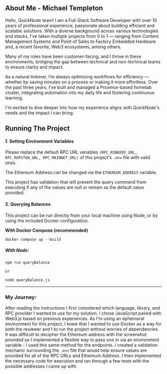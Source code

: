 ## About Me - Michael Templeton
Hello, QuickNode team! I am a Full-Stack Software Developer with over 10 years of professional experience, passionate about building efficient and scalable solutions. With a diverse background across various technologies and stacks, I’ve taken multiple projects from 0 to 1 — ranging from Content Management Systems and Point of Sales to Factory Embedded Hardware and, a recent favorite, Web3 ecosystems, among others.

Many of my roles have been customer-facing, and I thrive in these environments, bridging the gap between technical and non-technical teams to ensure clarity and impact.

As a natural tinkerer, I’m always optimizing workflows for efficiency — whether by saving minutes on a process or making it more effortless. Over the past three years, I’ve built and managed a Proxmox-based homelab cluster, integrating automation into my daily life and fostering continuous learning.

I'm excited to dive deeper into how my experience aligns with QuickNode's needs and the impact I can bring.

## Running The Project
#### 1. Setting Environment Variables
Please replace the default RPC URL variables `(RPC_RINKEBY_URL, RPC_ROPSTEN_URL, RPC_MAINNET_URL)` of this project's `.env` file with valid ones. 

The Ethereum Address can be changed via the `ETHEREUM_ADDRESS` variable.

This project has validation that will prevent the query command from executing if any of the values are null or remain as the default value provided.

#### 2. Querying Balances
This project can be run directly from your local machine using Node, or by using the included Docker configuration.

**With Docker Compose (recommended)**
```
docker compose up --build
```

##### With Node:
```
npm run queryBalance

or

node queryBalance.js
```

____

### My Journey:

After reading the instructions I first considered which language, library, and RPC provider I wanted to use for my solution. I chose JavaScript paired with Web3.js based on previous experiences. As I'm using an ephemeral environment for this project, I knew that I wanted to use Docker as a way for both the reviewer and I to run the project without worries of dependencies. It was difficult to decipher the Ethereum address with the screenshot provided so I implemented a flexible way to pass one in via an environment variable - I used this same method for the endpoints. I created a validation mechanic surrounding the `.env` file that would help ensure values are provided for all of the RPC URLs and Ethereum Address. I then implemented the necessary code for execution and ran through a few tests with the possible addresses I came up with.